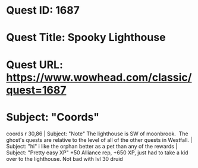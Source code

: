 # Quest ID: 1687
# Quest Title: Spooky Lighthouse
# Quest URL: https://www.wowhead.com/classic/quest=1687
# Subject: "Coords"
coords r 30,86 | Subject: "Note"
The lighthouse is SW of moonbrook.  The ghost's quests are relative to the level of all of the other quests in Westfall. | Subject: "hi"
i like the orphan better as a pet than any of the rewards | Subject: "Pretty easy XP"
+50 Alliance rep, +650 XP, just had to take a kid over to the lighthouse. Not bad with lvl 30 druid
